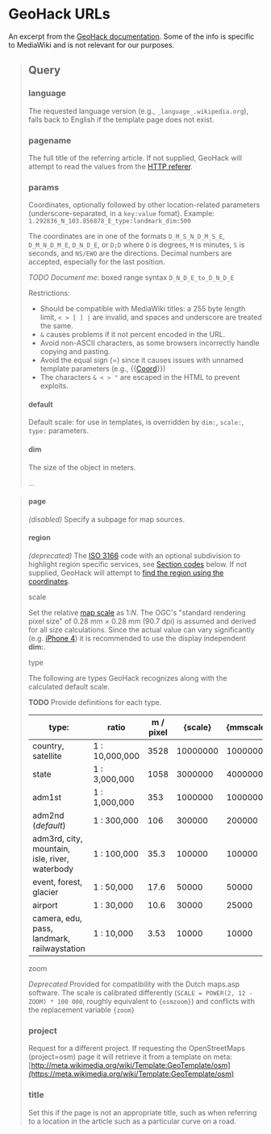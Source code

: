 # GeoHack URLs

An excerpt from the [GeoHack documentation](https://www.mediawiki.org/wiki/GeoHack). Some of the info is specific to MediaWiki and is not relevant for our purposes.

> ## Query
>
> ### language
>
> The requested language version (e.g., `_language_.wikipedia.org`), falls back to English if the template page does not exist.
>
> ### pagename
>
> The full title of the referring article. If not supplied, GeoHack will attempt to read the values from the [HTTP referer](https://en.wikipedia.org/wiki/HTTP_referer "w:HTTP referer").
>
> ### params
>
> Coordinates, optionally followed by other location-related parameters (underscore-separated, in a `key:value` fomat). Example: `1.292836_N_103.856878_E_type:landmark_dim:500`
>
> The coordinates are in one of the formats `D_M_S_N_D_M_S_E`, `D_M_N_D_M_E`, `D_N_D_E`, or `D;D` where `D` is degrees, `M` is minutes, `S` is seconds, and `NS/EWO` are the directions. Decimal numbers are accepted, especially for the last position.
>
> _TODO Document me_: boxed range syntax `D_N_D_E_to_D_N_D_E`
>
> Restrictions:
>
> - Should be compatible with MediaWiki titles: a 255 byte length limit, `< > [ ] |` are invalid, and spaces and underscore are treated the same.
> - `&` causes problems if it not percent encoded in the URL.
> - Avoid non-ASCII characters, as some browsers incorrectly handle copying and pasting.
> - Avoid the equal sign (=) since it causes issues with unnamed template parameters (e.g., {{[Coord](https://en.wikipedia.org/wiki/en:Template:Coord "w:en:Template:Coord")}})
> - The characters `& < > "` are escaped in the HTML to prevent exploits.
>
> #### default
>
> Default scale: for use in templates, is overridden by `dim:`, `scale:`, `type:` parameters.
>
> #### dim
>
> The size of the object in meters.
>
> ...

<!-- // We're always going to be using Earth.
> #### globe
>
> Specify a different globe, defaults to Earth. The Argument value is used for the subpage name, e.g., globe:moon will load [Template:GeoTemplate/_moon_](https://en.wikipedia.org/wiki/Template:GeoTemplate/moon "w:Template:GeoTemplate/moon").
> -->

> #### page
>
> _(disabled)_ Specify a subpage for map sources.
>
> #### region
>
> _(deprecated)_ The [ISO 3166](https://en.wikipedia.org/wiki/ISO_3166 "w:ISO 3166") code with an optional subdivision to highlight region specific services, see [Section codes](https://www.mediawiki.org/wiki/GeoHack#Nice_URLs#Section_codes) below. If not supplied, GeoHack will attempt to [find the region using the coordinates](https://www.mediawiki.org/w/index.php?title=Toolserver:Tools:~para/region.php&action=edit&redlink=1 "Toolserver:Tools:~para/region.php (page does not exist)").
>
> scale
>
> Set the relative [map scale](<https://en.wikipedia.org/wiki/Scale_(map)> "w:Scale (map)") as 1:_N_. The OGC's "standard rendering pixel size" of 0.28 mm × 0.28 mm (90.7 dpi) is assumed and derived for all size calculations. Since the actual value can vary significantly (e.g. [iPhone 4](https://en.wikipedia.org/wiki/iPhone_4 "w:iPhone 4")) it is recommended to use the display independent **dim:**.
>
> type
>
> The following are types GeoHack recognizes along with the calculated default scale.
>
> **TODO** Provide definitions for each type.
>
> | type:                                          | ratio          | m / pixel | {scale}  | {mmscale} | {span} | {altitude} | {zoom} | {osmzoom} |
> | ---------------------------------------------- | -------------- | --------- | -------- | --------- | ------ | ---------- | ------ | --------- |
> | country, satellite                             | 1 : 10,000,000 | 3528      | 10000000 | 10000000  | 10.0   | 1430       | 1      | 5         |
> | state                                          | 1 : 3,000,000  | 1058      | 3000000  | 4000000   | 3.0    | 429        | 3      | 7         |
> | adm1st                                         | 1 : 1,000,000  | 353       | 1000000  | 1000000   | 1.0    | 143        | 4      | 9         |
> | adm2nd (_default_)                             | 1 : 300,000    | 106       | 300000   | 200000    | 0.3    | 42         | 5      | 11        |
> | adm3rd, city, mountain, isle, river, waterbody | 1 : 100,000    | 35.3      | 100000   | 100000    | 0.1    | 14         | 6      | 12        |
> | event, forest, glacier                         | 1 : 50,000     | 17.6      | 50000    | 50000     | 0.05   | 7          | 7      | 13        |
> | airport                                        | 1 : 30,000     | 10.6      | 30000    | 25000     | 0.03   | 4          | 7      | 14        |
> | camera, edu, pass, landmark, railwaystation    | 1 : 10,000     | 3.53      | 10000    | 10000     | 0.01   | 1          | 8      | 15        |
>
> zoom
>
> _Deprecated_ Provided for compatibility with the Dutch maps.asp software. The scale is calibrated differently (`SCALE = POWER(2, 12 - ZOOM) * 100 000`, roughly equivalent to `{osmzoom}`) and conflicts with the replacement variable `{zoom}`
>
> ### project
>
> Request for a different project. If requesting the OpenStreetMaps (project=osm) page it will retrieve it from a template on meta: [http://meta.wikimedia.org/wiki/Template:GeoTemplate/osm](https://meta.wikimedia.org/wiki/Template:GeoTemplate/osm)
>
> ### title
>
> Set this if the page is not an appropriate title, such as when referring to a location in the article such as a particular curve on a road.
